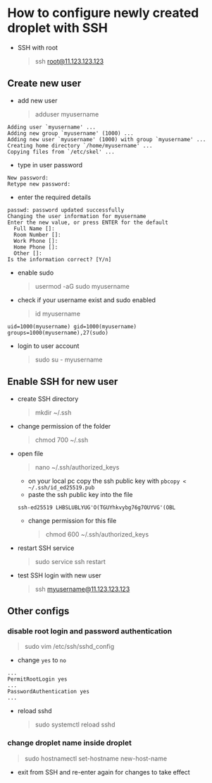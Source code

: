 # How to configure newly created droplet with SSH

- SSH with root
  > ssh root@11.123.123.123

## Create new user

- add new user
  > adduser myusername

```
Adding user `myusername' ...
Adding new group `myusername' (1000) ...
Adding new user `myusername' (1000) with group `myusername' ...
Creating home directory `/home/myusername' ...
Copying files from `/etc/skel' ...
```

- type in user password

```
New password:
Retype new password:
```

- enter the required details

```
passwd: password updated successfully
Changing the user information for myusername
Enter the new value, or press ENTER for the default
  Full Name []:
  Room Number []:
  Work Phone []:
  Home Phone []:
  Other []:
Is the information correct? [Y/n]
```

- enable sudo
  > usermod -aG sudo myusername
- check if your username exist and sudo enabled
  > id myusername

```
uid=1000(myusername) gid=1000(myusername) groups=1000(myusername),27(sudo)
```

- login to user account
  > sudo su - myusername

## Enable SSH for new user

- create SSH directory
  > mkdir ~/.ssh
- change permission of the folder
  > chmod 700 ~/.ssh
- open file
  > nano ~/.ssh/authorized_keys
  - on your local pc copy the ssh public key with `pbcopy < ~/.ssh/id_ed25519.pub`
  - paste the ssh public key into the file
  ```
  ssh-ed25519 LHBSLUBLYUG'O(TGUYhkvybg76g7OUYVG'(OBL
  ```
  - change permission for this file
    > chmod 600 ~/.ssh/authorized_keys
- restart SSH service
  > sudo service ssh restart
- test SSH login with new user
  > ssh myusername@11.123.123.123

## Other configs

### disable root login and password authentication

> sudo vim /etc/ssh/sshd_config

- change `yes` to `no`

```
...
PermitRootLogin yes
...
PasswordAuthentication yes
...
```

- reload sshd
  > sudo systemctl reload sshd

### change droplet name inside droplet

> sudo hostnamectl set-hostname new-host-name

- exit from SSH and re-enter again for changes to take effect
